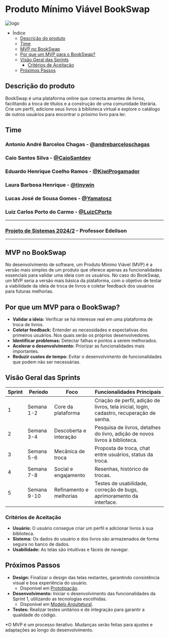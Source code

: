# Produto Mínimo Viável BookSwap

![logo](https://github.com/user-attachments/assets/f4c41849-31d1-43dc-b9be-26cc731e0b18)

- Índice
  - [Descrição do produto](#descrição-do-produto)
  - [Time](#time)
  - [MVP no BookSwap](#mvp-no-bookswap)
  - [Por que um MVP para o BookSwap?](#por-que-um-mvp-para-o-bookswap)
  - [Visão Geral das Sprints](#visão-geral-das-sprints)
    - [Critérios de Aceitação](#critérios-de-aceitação)
  - [Próximos Passos](#próximos-passos)

## Descrição do produto

BookSwap é uma plataforma online que conecta amantes de livros, facilitando a troca de títulos e a construção de uma comunidade literária. Crie um perfil, adicione seus livros à biblioteca virtual e explore o catálogo de outros usuários para encontrar o próximo livro para ler.

## Time

### Antonio André Barcelos Chagas - [@andrebarceloschagas](https://github.com/andrebarceloschagas)
### Caio Santos Silva - [@CaioSantdev](https://github.com/CaioSantdev)
### Eduardo Henrique Coelho Ramos - [@KiwiProgamador](https://github.com/KiwiProgamador)
### Laura Barbosa Henrique - [@tinywin](https://github.com/tinywin)
### Lucas José de Sousa Gomes - [@Yamatosz](https://github.com/Yamatosz)
### Luiz Carlos Porto do Carmo - [@LuizCPorto](https://github.com/LuizCPorto)

---

### [Projeto de Sistemas 2024/2](https://github.com/disciplinas-prof-Edeilson-UFT/proj-sist-2024-2) - Professor Edeilson

---

## MVP no BookSwap

No desenvolvimento de software, um Produto Mínimo Viável (MVP) é a versão mais simples de um produto que oferece apenas as funcionalidades essenciais para validar uma ideia com os usuários. No caso do BookSwap, um MVP seria a versão mais básica da plataforma, com o objetivo de testar a viabilidade da ideia de troca de livros e coletar feedback dos usuários para futuras melhorias.

## Por que um MVP para o BookSwap?

* **Validar a ideia:** Verificar se há interesse real em uma plataforma de troca de livros.
* **Coletar feedback:** Entender as necessidades e expectativas dos primeiros usuários. Nos quais serão os próprios desenvolvedores.
* **Identificar problemas:** Detectar falhas e pontos a serem melhorados.
* **Acelerar o desenvolvimento:** Priorizar as funcionalidades mais importantes.
* **Reduzir custos de tempo:** Evitar o desenvolvimento de funcionalidades que podem não ser necessárias.

## Visão Geral das Sprints

| Sprint | Período | Foco | Funcionalidades Principais |
|---|---|---|---|
| 1 | Semana 1-2 | Core da plataforma | Criação de perfil, adição de livros, tela inicial, login, cadastro, recuperação de senha. |
| 2 | Semana 3-4 | Descoberta e interação | Pesquisa de livros, detalhes do livro, adição de novos livros à biblioteca. |
| 3 | Semana 5-6 | Mecânica de troca | Proposta de troca, chat entre usuários, status da troca. |
| 4 | Semana 7-8 | Social e engajamento | Resenhas, histórico de trocas. |
| 5 | Semana 9-10 | Refinamento e melhorias | Testes de usabilidade, correção de bugs, aprimoramento da interface. |

### Critérios de Aceitação

* **Usuário:** O usuário consegue criar um perfil e adicionar livros à sua biblioteca.
* **Sistema:** Os dados do usuário e dos livros são armazenados de forma segura no banco de dados.
* **Usabilidade:** As telas são intuitivas e fáceis de navegar.

## Próximos Passos

* **Design:** Finalizar o design das telas restantes, garantindo consistência visual e boa experiência do usuário.
  * Disponível em [Prototipação](https://www.figma.com/design/92SVpi8xxKQfWpxARVSmsQ/Telas-do-bookswap?node-id=0-1&t=uoaRZ82dcTOitj2I-0).
* **Desenvolvimento:** Iniciar o desenvolvimento das funcionalidades da Sprint 1, utilizando as tecnologias escolhidas.
  * Disponível em [Modelo Arquitetural](/modelo_aquitetural.md).
* **Testes:** Realizar testes unitários e de integração para garantir a qualidade do código.

*O MVP é um processo iterativo. Mudanças serão feitas para ajustes e adaptações ao longo do desenvolvimento.
